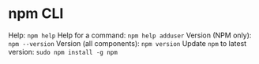 # npm CLI

Help: `npm help`
Help for a command: `npm help adduser`
Version (NPM only): `npm --version`
Version (all components): `npm version`
Update `npm` to latest version: `sudo npm install -g npm`
